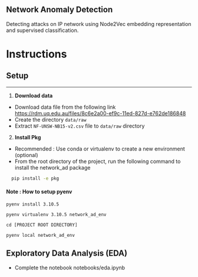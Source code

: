 Network Anomaly Detection
-------------------------

Detecting attacks on IP network using Node2Vec embedding representation and supervised classification.

# Instructions 

## Setup

----
1. **Download data**
- Download data file from the following link 
 https://rdm.uq.edu.au/files/8c6e2a00-ef9c-11ed-827d-e762de186848
- Create the directory `data/raw`
- Extract `NF-UNSW-NB15-v2.csv` file to `data/raw` directory

2. **Install Pkg**
- Recommended : Use conda or virtualenv to create a new environment (optional)
- From the root directory of the project, run the following command to install the network_ad package
```bash
  pip install -e pkg
```
 
 ####  Note : How to setup pyenv
 
   ``pyenv install 3.10.5``

   ``pyenv virtualenv 3.10.5 network_ad_env``
   
   ``cd [PROJECT ROOT DIRECTORY]``

   ``pyenv local network_ad_env``
  
  

## Exploratory Data Analysis (EDA)

- Complete the notebook notebooks/eda.ipynb





